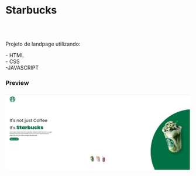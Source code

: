 <h1>Starbucks </h1>
<br>
<br>
<p>Projeto de landpage utilizando: </p>
- HTML<br>
- CSS<br>
-JAVASCRIPT
  <h3>Preview<h3>
<img src="https://github.com/cganeff/starbucks/blob/main/images/desktop.JPG">

